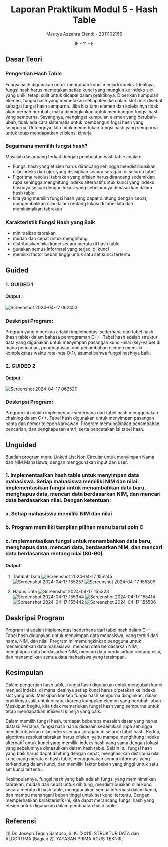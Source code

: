 # <h1 align="center">Laporan Praktikum Modul 5 - Hash Table</h1>
<p align="center">Meutya Azzahra Efendi - 2311102166</p>
<p align="center">IF - 11 - E</p>

## Dasar Teori

### Pengertian Hash Table
Fungsi hash digunakan untuk mengubah kunci menjadi indeks. Idealnya, fungsi hash harus memetakan setiap kunci yang mungkin ke indeks slot yang unik, tetapi sulit untuk dicapai dalam praktiknya. 
Diberikan kumpulan elemen, fungsi hash yang memetakan setiap item ke dalam slot unik disebut sebagai fungsi hash sempurna. Jika kita tahu elemen dan koleksinya tidak akan pernah   berubah,  maka dimungkinkan untuk membangun fungsi hash yang sempurna. Sayangnya, mengingat kumpulan elemen yang berubah-ubah, tidak ada cara sistematis untuk membangun fngsi hash yang sempurna. Untungnya, kita tidak memerlukan fungsi hash yang sempurna untuk tetap mendapatkan efisiensi kinerja

### Bagaimana memilih fungsi hash?
Masalah dasar yang terkait dengan pembuatan hash table adalah:
-	Fungsi hash yang efisien harus dirancang sehingga mendistribusikan nilai indeks dari ojek yang disisipkan secara seragam di seluruh tabel
-	Flgoritma resolusi tabrakan yang efisien harus dirancang sedemikian rupa sehingga menghitung indeks alternatif untuk kunci yang indeks hashnya sesuai dengan lokasi yang sebelumnya dimasukkan dalam hash table
-	kita yang memilih fungsi hash yang dapat dihitung dengan cepat, mengembalikan nilai dalam rentang lokasi di tabel kita dan meminimalkan tabrakan

### Karakteristik Fungsi Hash yang Baik
-	 minimalkan tabrakan
-	 mudah dan cepat untuk menghitung
-	 distribusikan nilai kunci secara merata di hash table
-	 gunakan semua informasi yang terjadi di kunci
-	 memiliki factor beban tinggi untuk satu set kunci tertentu

## Guided 

### 1. GUIDED 1

#### Output :
![Screenshot 2024-04-17 062453](https://github.com/meutyaazzahra/Struktur-Data-Assigment/assets/161669000/547c7b1a-fa3a-4db5-b408-4893f16de9e0)

### Deskripsi Program:
Program yang diberikan adalah implementasi sederhana dari tabel hash (hash table) dalam bahasa pemrograman C++. Tabel hash adalah struktur data yang digunakan untuk menyimpan pasangan kunci-nilai (key-value) di mana pencarian, penghapusan, dan penambahan elemen memiliki kompleksitas waktu rata-rata O(1), asumsi bahwa fungsi hashnya baik.

### 2. GUIDED 2

#### Output :
![Screenshot 2024-04-17 062520](https://github.com/meutyaazzahra/Struktur-Data-Assigment/assets/161669000/c18a5836-609e-4078-98ca-7de444da184b)

### Deskripsi Program:
Program ini adalah implementasi sederhana dari tabel hash menggunakan chaining dalam C++. Tabel hash digunakan untuk menyimpan pasangan nama dan nomor telepon karyawan. Program memungkinkan penambahan, pencarian, dan penghapusan entri, serta pencetakan isi tabel hash.

## Unguided 
Buatlah program menu Linked List Non Circular untuk menyimpan Nama dan NIM Mahasiswa, dengan menggunakan input dari user.

### 1. Implementasikan hash table untuk menyimpan data mahasiswa. Setiap mahasiswa memiliki NIM dan nilai. implementasikan fungsi untuk menambahkan data baru, menghapus data, mencari data berdasarkan NIM, dan mencari data berdasarkan nilai. Dengan ketentuan:
### a. Setiap mahasiswa memiliki NIM dan nilai
### b. Program memiliki tampilan pilihan menu berisi poin C
### c. Implementasikan fungsi untuk menambahkan data baru, menghapus data, mencari data, berdasarkan NIM, dan mencari data berdasarkan rentang nilai (80-90)

#### Output:
1. Tambah Data
![Screenshot 2024-04-17 155245](https://github.com/meutyaazzahra/Struktur-Data-Assigment/assets/161669000/d09f0bc2-df34-41d8-a231-ccc1721ccf9a)
![Screenshot 2024-04-17 155257](https://github.com/meutyaazzahra/Struktur-Data-Assigment/assets/161669000/a1de864d-3234-4923-a7ef-a9587a98ae44)
![Screenshot 2024-04-17 155309](https://github.com/meutyaazzahra/Struktur-Data-Assigment/assets/161669000/6bcb56db-7077-4b27-bcf8-c51e1d740dbc)

2. Hapus Data
![Screenshot 2024-04-17 155323](https://github.com/meutyaazzahra/Struktur-Data-Assigment/assets/161669000/ea17f37d-8b30-4363-b3b5-1d547b4605b0)
![Screenshot 2024-04-17 155344](https://github.com/meutyaazzahra/Struktur-Data-Assigment/assets/161669000/ed517e73-5346-4b0f-95a1-3a50db81879b)
![Screenshot 2024-04-17 155414](https://github.com/meutyaazzahra/Struktur-Data-Assigment/assets/161669000/10d2fa9f-7b25-408f-a1c6-fd59cef63426)
![Screenshot 2024-04-17 155442](https://github.com/meutyaazzahra/Struktur-Data-Assigment/assets/161669000/aa9a4b8b-d99c-4a59-a98c-2e8fb5f2f923)
![Screenshot 2024-04-17 155506](https://github.com/meutyaazzahra/Struktur-Data-Assigment/assets/161669000/43a8669f-ed6f-47f3-acc3-b8a49d0234de)





## Deskripsi Program
Program ini adalah implementasi sederhana dari tabel hash dalam C++. Tabel hash digunakan untuk menyimpan data mahasiswa, yang terdiri dari nama, NIM, dan nilai. Program ini memungkinkan pengguna untuk menambahkan data mahasiswa, mencari data berdasarkan NIM, menghapus data berdasarkan NIM, mencari data berdasarkan rentang nilai, dan menampilkan semua data mahasiswa yang tersimpan.

## Kesimpulan
Dalam pengertian hash table, fungsi hash digunakan untuk mengubah kunci menjadi indeks, di mana idealnya setiap kunci harus dipetakan ke indeks slot yang unik. Meskipun konsep fungsi hash sempurna diinginkan, dalam praktiknya sulit untuk dicapai karena kumpulan elemen yang berubah-ubah. Meskipun begitu, kita tidak memerlukan fungsi hash yang sempurna untuk tetap mendapatkan efisiensi kinerja yang baik.

Dalam memilih fungsi hash, terdapat beberapa masalah dasar yang harus diatasi. Pertama, fungsi hash harus didesain sedemikian rupa sehingga mendistribusikan nilai indeks secara seragam di seluruh tabel hash. Kedua, algoritma resolusi tabrakan harus efisien, yaitu mampu menghitung indeks alternatif untuk kunci yang memiliki indeks hash yang sama dengan lokasi yang sebelumnya dimasukkan dalam hash table. Selain itu, fungsi hash yang baik harus dapat dihitung dengan cepat, menghasilkan distribusi nilai kunci yang merata di hash table, menggunakan semua informasi yang terkandung dalam kunci, dan memiliki faktor beban yang tinggi untuk satu set kunci tertentu.

Kesimpulannya, fungsi hash yang baik adalah fungsi yang meminimalkan tabrakan, mudah dan cepat untuk dihitung, mendistribusikan nilai kunci secara merata di hash table, menggunakan semua informasi dalam kunci, dan mampu menangani beban tinggi untuk set kunci tertentu. Dengan memperhatikan karakteristik ini, kita dapat merancang fungsi hash yang efisien untuk digunakan dalam pembuatan hash table.

## Referensi
[1] Dr. Joseph Teguh Santoso, S. K. (2011). STRUKTUR DATA dan ALGORTIMA (Bagian 2). YAYASAN PRIMA AGUS TEKNIK.


